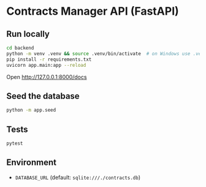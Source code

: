 # Contracts Manager API (FastAPI)

## Run locally
```bash
cd backend
python -m venv .venv && source .venv/bin/activate  # on Windows use .venv\Scripts\activate
pip install -r requirements.txt
uvicorn app.main:app --reload
```

Open http://127.0.0.1:8000/docs

## Seed the database
```bash
python -m app.seed
```

## Tests
```bash
pytest
```

## Environment
- `DATABASE_URL` (default: `sqlite:///./contracts.db`)
